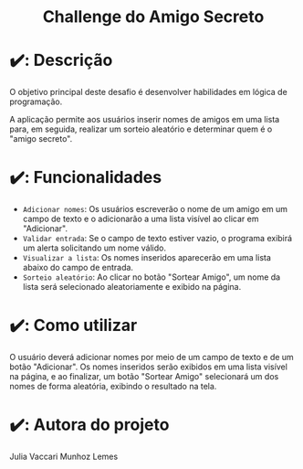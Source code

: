 <h1 align="center"> Challenge do Amigo Secreto </h1>

# ✔️: Descrição 
O objetivo principal deste desafio é desenvolver habilidades em lógica de programação.

A aplicação permite aos usuários inserir nomes de amigos em uma lista para, em seguida, realizar um sorteio aleatório e determinar quem é o "amigo secreto".

# ✔️: Funcionalidades

- `Adicionar nomes`: Os usuários escreverão o nome de um amigo em um campo de texto e o adicionarão a uma lista visível ao clicar em "Adicionar".
- `Validar entrada`: Se o campo de texto estiver vazio, o programa exibirá um alerta solicitando um nome válido.
- `Visualizar a lista`: Os nomes inseridos aparecerão em uma lista abaixo do campo de entrada.
- `Sorteio aleatório`:  Ao clicar no botão "Sortear Amigo", um nome da lista será selecionado aleatoriamente e exibido na página.

# ✔️: Como utilizar
O usuário deverá adicionar nomes por meio de um campo de texto e de um botão "Adicionar".
Os nomes inseridos serão exibidos em uma lista visível na página, e ao finalizar, um botão "Sortear Amigo" selecionará um dos nomes de forma aleatória, exibindo o resultado na tela.

# ✔️: Autora do projeto
Julia Vaccari Munhoz Lemes